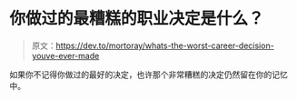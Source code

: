 # 你做过的最糟糕的职业决定是什么？

> 原文：<https://dev.to/mortoray/whats-the-worst-career-decision-youve-ever-made>

如果你不记得你做过的最好的决定，也许那个非常糟糕的决定仍然留在你的记忆中。
